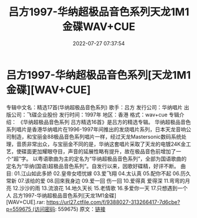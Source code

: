 ﻿---
title: 吕方1997-华纳超极品音色系列天龙1M1金碟WAV+CUE
date: 2022-07-27 07:37:54
categories: WAV车载音乐、镜像
tags: None
---
# 吕方1997-华纳超极品音色系列[天龙1M1金碟][WAV+CUE]

专辑中文名：精选17首(华纳超极品音色系列)
歌手：吕方
发行公司：华纳唱片
出版公司：飞碟企业股份
发行时间：1997年
地区：香港
格式：wav+cue
专辑介绍：
《华纳超极品音色系列 吕方精选16首》是吕方的精选专辑。
华纳超极品音色系列唱片是香港华纳唱片在1996-1997年间推出的发烧唱片系列，日本天龙音响公司制造，和宝丽金88极品音色系列唱片一样，经过天龙Mastersonic数码系统处理，音质非常出众，与宝丽金不同的是，华纳这套唱片采取了天龙的电镀24K金工艺，使碟面更加耀眼夺目，声音的延展性略有提升，故在极品音色前增加了一个“超”字。
以粤语歌曲为主的定名为“华纳超极品音色系列”，全部为国语歌曲的定名为“华纳(国语)超极品音色系列”。自发行以来，因歌好碟精，好评不断。
曲目:
01.江山如此多娇
02.皇帝女唔忧嫁
03.爱飞翔
04.太认真
05.配你不起
06.历久常新
07.该给的爱
08.回來我身边
09.爱一回 伤一回
10.爱得真 爱得深
11.弯弯的月亮
12.沙沙的雨
13.流浪花
14.地久天长
15.老情歌
16.多爱你一天
17.只想遇到一个人
吕方1997-华纳超极品音色系列[天龙1M1金碟][WAV+CUE].rar: https://url27.ctfile.com/f/9388027-313266417-7d6cbe?p=559675 (访问密码:
559675)
原文：[链接](https://blog.sina.com.cn/s/blog_1647c7e7601030ykm.html)